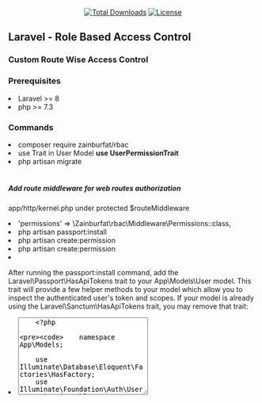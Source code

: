 <p align="center">
    <a href="https://packagist.org/packages/zainburfat/rbac"><img
            src="https://img.shields.io/badge/Downloads-demo-green" alt="Total Downloads"></a>
    <!--<a href="https://packagist.org/packages/zainburfat/rbac"><img src="https://img.shields.io/packagist/v/laravel/framework" alt="Latest Stable Version"></a> -->
    <a href="https://packagist.org/packages/zainburfat/rbac"><img
            src="https://img.shields.io/packagist/l/laravel/framework" alt="License"></a>
</p>

<h2>Laravel - Role Based Access Control</h2>

<h3>Custom Route Wise Access Control</h3>

<h3>Prerequisites</h3>
<li>Laravel >= 8</li>
<li>php >= 7.3</li>

<h3>Commands</h3>

<li>composer require zainburfat/rbac</li>
<li>use Trait in User Model <b> use UserPermissionTrait</b></li>
<li>php artisan migrate</li>

<br>
<h5>Add route middleware for web routes authorization</h5>
<p>app/http/kernel.php under protected $routeMiddleware</p>
<li>'permissions' => \Zainburfat\rbac\Middleware\Permissions::class,</li>






<!-- Passport Installation -->
<li>php artisan passport:install</li>
<li>php artisan create:permission</li>
<li>php artisan create:permission</li>
<li>
    <p>After running the passport:install command, add the Laravel\Passport\HasApiTokens trait to your App\Models\User model. This trait will provide a few helper methods to your model which allow you to inspect the authenticated user's token and scopes. If your model is already using the Laravel\Sanctum\HasApiTokens trait, you may remove that trait:</p>
</li>
<li>
    <textarea name="" id="" cols="30" rows="10">
    <?php
     
        namespace App\Models;
         
        use Illuminate\Database\Eloquent\Factories\HasFactory;
        use Illuminate\Foundation\Auth\User as Authenticatable;
        use Illuminate\Notifications\Notifiable;
        use Laravel\Passport\HasApiTokens;
         
        class User extends Authenticatable
        {
            use HasApiTokens, HasFactory, Notifiable;
        }
    </textarea>
</li>
<li><p>Finally, in your application's config/auth.php configuration file, you should define an api authentication guard and set the driver option to passport. This will instruct your application to use Passport's TokenGuard when authenticating incoming API requests:</p></li>
<li>
    <pre>
        'guards' => [
            'web' => [
                'driver' => 'session',
                'provider' => 'users',
            ],
        
            'api' => [
                'driver' => 'passport',
                'provider' => 'users',
            ],
        ],
    </pre>
</li>


<p>Permissions are created dynamically through command according to the controllers having methods</p>

<br>